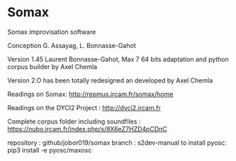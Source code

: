 # Somax
Somax improvisation software

Conception G. Assayag, L. Bonnasse-Gahot

Version 1.45 Laurent Bonnasse-Gahot, Max 7 64 bits adaptation and python corpus builder by Axel Chemla

Version 2.O has been totally redesigned an developed by Axel Chemla

Readings on Somax: http://repmus.ircam.fr/somax/home

Readings on the DYCI2 Project : http://dyci2.ircam.fr

Complete corpus folder including soundfiles : https://nubo.ircam.fr/index.php/s/8X6eZ7HZD4pCDnC

repository : github/jobor019/somax branch : s2dev-manual
to install pyosc: pip3 install -e pyosc/maxosc
